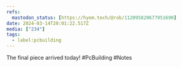 ```yaml
---
refs:
  mastodon_status: [https://hyem.tech/@rob/112095820677951690]
date: 2024-03-14T20:01:22.517Z
media: ["234"]
tags:
  - label:pcbuilding
---
```


The final piece arrived today! #PcBuilding #Notes
